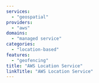 ```yaml
---
services:
  - "geospatial"
providers:
  - "aws"
domains:
  - "managed service"
categories:
  - "location-based"
features:
  - "geofencing"
title: "AWS Location Service"
linkTitle: "AWS Location Service"
---
```

